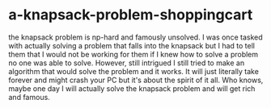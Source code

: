 # a-knapsack-problem-shoppingcart
the knapsack problem is np-hard and famously unsolved. I was once tasked with actually solving a problem that falls into the knapsack but I had to tell them that I would not be working for them if I knew how to solve a problem no one was able to solve. However, still intrigued I still tried to make an algorithm that would solve the problem and it works. It will just literally take forever and might crash your PC but it's about the spirit of it all. Who knows, maybe one day I will actually solve the knapsack problem and will get rich and famous.
